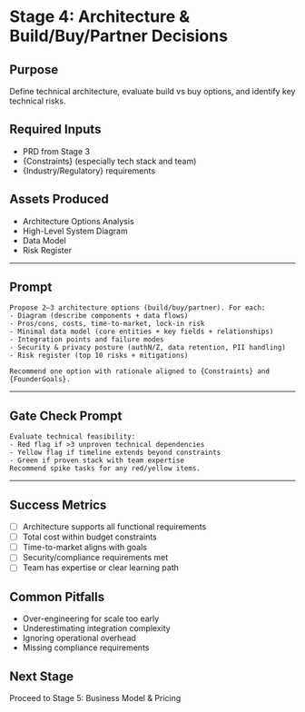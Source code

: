 # Stage 4: Architecture & Build/Buy/Partner Decisions

## Purpose
Define technical architecture, evaluate build vs buy options, and identify key technical risks.

## Required Inputs
- PRD from Stage 3
- {Constraints} (especially tech stack and team)
- {Industry/Regulatory} requirements

## Assets Produced
- Architecture Options Analysis
- High-Level System Diagram
- Data Model
- Risk Register

---

## Prompt

```
Propose 2–3 architecture options (build/buy/partner). For each:
- Diagram (describe components + data flows)
- Pros/cons, costs, time-to-market, lock-in risk
- Minimal data model (core entities + key fields + relationships)
- Integration points and failure modes
- Security & privacy posture (authN/Z, data retention, PII handling)
- Risk register (top 10 risks + mitigations)

Recommend one option with rationale aligned to {Constraints} and {FounderGoals}.
```

---

## Gate Check Prompt

```
Evaluate technical feasibility:
- Red flag if >3 unproven technical dependencies
- Yellow flag if timeline extends beyond constraints
- Green if proven stack with team expertise
Recommend spike tasks for any red/yellow items.
```

---

## Success Metrics
- [ ] Architecture supports all functional requirements
- [ ] Total cost within budget constraints
- [ ] Time-to-market aligns with goals
- [ ] Security/compliance requirements met
- [ ] Team has expertise or clear learning path

## Common Pitfalls
- Over-engineering for scale too early
- Underestimating integration complexity
- Ignoring operational overhead
- Missing compliance requirements

## Next Stage
Proceed to Stage 5: Business Model & Pricing